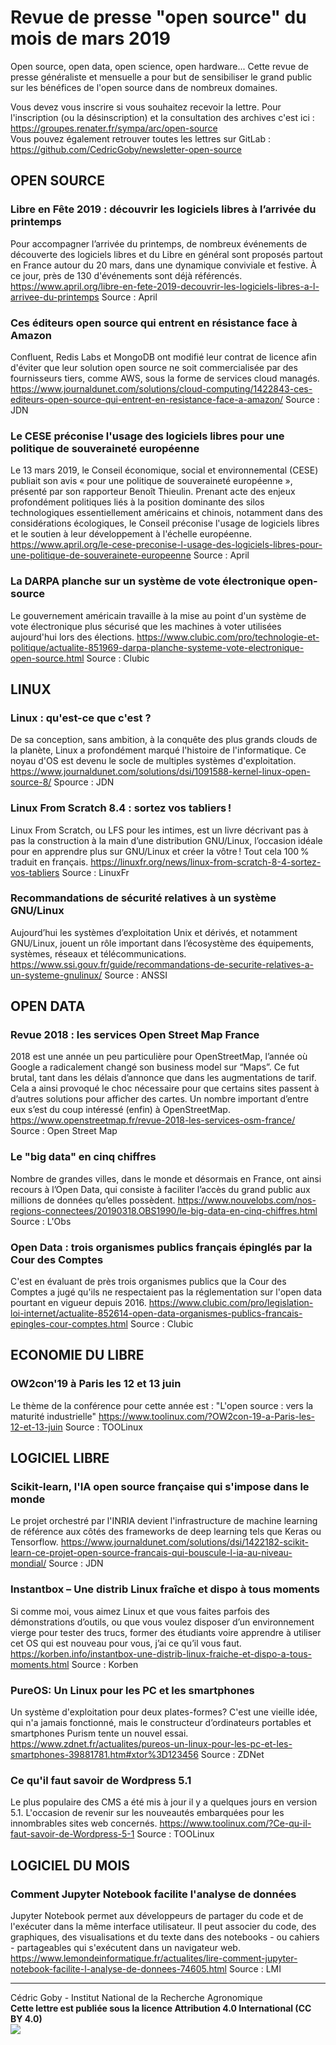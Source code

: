 # Revue de presse "open source" du mois de mars 2019

Open source, open data, open science, open hardware... Cette revue de presse généraliste et mensuelle a pour but de sensibiliser le grand public sur les bénéfices de l'open source dans de nombreux domaines.  

Vous devez vous inscrire si vous souhaitez recevoir la lettre. Pour l'inscription (ou la désinscription) et la consultation des archives c'est ici : https://groupes.renater.fr/sympa/arc/open-source  
Vous pouvez également retrouver toutes les lettres sur GitLab : https://github.com/CedricGoby/newsletter-open-source

## OPEN SOURCE
### Libre en Fête 2019 : découvrir les logiciels libres à l’arrivée du printemps
Pour accompagner l’arrivée du printemps, de nombreux événements de découverte des logiciels libres et du Libre en général sont proposés partout en France autour du 20 mars, dans une dynamique conviviale et festive. À ce jour, près de 130 d'événements sont déjà référencés.
https://www.april.org/libre-en-fete-2019-decouvrir-les-logiciels-libres-a-l-arrivee-du-printemps
Source : April

### Ces éditeurs open source qui entrent en résistance face à Amazon
Confluent, Redis Labs et MongoDB ont modifié leur contrat de licence afin d'éviter que leur solution open source ne soit commercialisée par des fournisseurs tiers, comme AWS, sous la forme de services cloud managés.
https://www.journaldunet.com/solutions/cloud-computing/1422843-ces-editeurs-open-source-qui-entrent-en-resistance-face-a-amazon/
Source : JDN

### Le CESE préconise l'usage des logiciels libres pour une politique de souveraineté européenne
Le 13 mars 2019, le Conseil économique, social et environnemental (CESE) publiait son avis « pour une politique de souveraineté européenne », présenté par son rapporteur Benoît Thieulin. Prenant acte des enjeux profondément politiques liés à la position dominante des silos technologiques essentiellement américains et chinois, notamment dans des considérations écologiques, le Conseil préconise l'usage de logiciels libres et le soutien à leur développement à l'échelle européenne.
https://www.april.org/le-cese-preconise-l-usage-des-logiciels-libres-pour-une-politique-de-souverainete-europeenne
Source : April

### La DARPA planche sur un système de vote électronique open-source
Le gouvernement américain travaille à la mise au point d'un système de vote électronique plus sécurisé que les machines à voter utilisées aujourd'hui lors des élections.
https://www.clubic.com/pro/technologie-et-politique/actualite-851969-darpa-planche-systeme-vote-electronique-open-source.html
Source : Clubic

## LINUX
### Linux : qu'est-ce que c'est ?
De sa conception, sans ambition, à la conquête des plus grands clouds de la planète, Linux a profondément marqué l'histoire de l'informatique. Ce noyau d'OS est devenu le socle de multiples systèmes d'exploitation.
https://www.journaldunet.com/solutions/dsi/1091588-kernel-linux-open-source-8/
Spource : JDN

### Linux From Scratch 8.4 : sortez vos tabliers !
Linux From Scratch, ou LFS pour les intimes, est un livre décrivant pas à pas la construction à la main d’une distribution GNU/Linux, l’occasion idéale pour en apprendre plus sur GNU/Linux et créer la vôtre ! Tout cela 100 % traduit en français.
https://linuxfr.org/news/linux-from-scratch-8-4-sortez-vos-tabliers
Source : LinuxFr

### Recommandations de sécurité relatives à un système GNU/Linux
Aujourd’hui les systèmes d’exploitation Unix et dérivés, et notamment GNU/Linux, jouent un rôle important dans l’écosystème des équipements, systèmes, réseaux et télécommunications.
https://www.ssi.gouv.fr/guide/recommandations-de-securite-relatives-a-un-systeme-gnulinux/
Source : ANSSI

## OPEN DATA
### Revue 2018 : les services Open Street Map France
2018 est une année un peu particulière pour OpenStreetMap, l’année où Google a radicalement changé son business model sur “Maps”. Ce fut brutal, tant dans les délais d’annonce que dans les augmentations de tarif. Cela a ainsi provoqué le choc nécessaire pour que certains sites passent à d’autres solutions pour afficher des cartes. Un nombre important d’entre eux s’est du coup intéressé (enfin) à OpenStreetMap.
https://www.openstreetmap.fr/revue-2018-les-services-osm-france/
Source : Open Street Map

### Le "big data" en cinq chiffres
Nombre de grandes villes, dans le monde et désormais en France, ont ainsi recours à l’Open Data, qui consiste à faciliter l’accès du grand public aux millions de données qu’elles possèdent.
https://www.nouvelobs.com/nos-regions-connectees/20190318.OBS1990/le-big-data-en-cinq-chiffres.html
Source : L'Obs

### Open Data : trois organismes publics français épinglés par la Cour des Comptes
C'est en évaluant de près trois organismes publics que la Cour des Comptes a jugé qu'ils ne respectaient pas la réglementation sur l'open data pourtant en vigueur depuis 2016.
https://www.clubic.com/pro/legislation-loi-internet/actualite-852614-open-data-organismes-publics-francais-epingles-cour-comptes.html
Source : Clubic

## ECONOMIE DU LIBRE
### OW2con'19 à Paris les 12 et 13 juin
Le thème de la conférence pour cette année est : "L'open source : vers la maturité industrielle"
https://www.toolinux.com/?OW2con-19-a-Paris-les-12-et-13-juin
Source : TOOLinux

## LOGICIEL LIBRE
### Scikit-learn, l'IA open source française qui s'impose dans le monde
Le projet orchestré par l'INRIA devient l'infrastructure de machine learning de référence aux côtés des frameworks de deep learning tels que Keras ou Tensorflow.
https://www.journaldunet.com/solutions/dsi/1422182-scikit-learn-ce-projet-open-source-francais-qui-bouscule-l-ia-au-niveau-mondial/
Source : JDN

### Instantbox – Une distrib Linux fraîche et dispo à tous moments
Si comme moi, vous aimez Linux et que vous faites parfois des démonstrations d’outils, ou que vous voulez disposer d’un environnement vierge pour tester des trucs, former des étudiants voire apprendre à utiliser cet OS qui est nouveau pour vous, j’ai ce qu’il vous faut.
https://korben.info/instantbox-une-distrib-linux-fraiche-et-dispo-a-tous-moments.html
Source : Korben

### PureOS: Un Linux pour les PC et les smartphones
Un système d'exploitation pour deux plates-formes? C'est une vieille idée, qui n'a jamais fonctionné, mais le constructeur d’ordinateurs portables et smartphones Purism tente un nouvel essai.
https://www.zdnet.fr/actualites/pureos-un-linux-pour-les-pc-et-les-smartphones-39881781.htm#xtor%3D123456
Source : ZDNet

### Ce qu'il faut savoir de Wordpress 5.1
Le plus populaire des CMS a été mis à jour il y a quelques jours en version 5.1. L'occasion de revenir sur les nouveautés embarquées pour les innombrables sites web concernés.
https://www.toolinux.com/?Ce-qu-il-faut-savoir-de-Wordpress-5-1
Source : TOOLinux

## LOGICIEL DU MOIS
### Comment Jupyter Notebook facilite l'analyse de données
Jupyter Notebook permet aux développeurs de partager du code et de l'exécuter dans la même interface utilisateur. Il peut associer du code, des graphiques, des visualisations et du texte dans des notebooks - ou cahiers - partageables qui s'exécutent dans un navigateur web.
https://www.lemondeinformatique.fr/actualites/lire-comment-jupyter-notebook-facilite-l-analyse-de-donnees-74605.html
Source : LMI


---
Cédric Goby - Institut National de la Recherche Agronomique  
**Cette lettre est publiée sous la licence Attribution 4.0 International (CC BY 4.0)**  
![](https://i.creativecommons.org/l/by/4.0/80x15.png)
